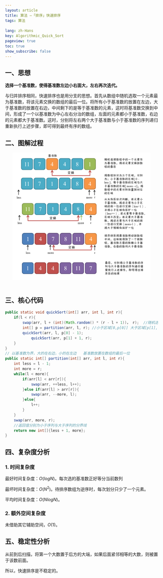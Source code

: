 ```yaml
---
layout: article
title: 算法 —「排序」快速排序
tags: 算法

lang: zh-Hans
key: Algorithmic_Quick_Sort
pageview: true
toc: true
show_subscribe: false
---
```


## 一、思想

**选择一个基准数，使得基准数左边小右面大，左右再次迭代。**

与归并排序相同，快速排序也是用分支的思想。首先从数组中随机选取一个元素最为基准数，将该元素交换的数组的最后一位。将所有小于基准数的放置在左边，大于基准数的放置在右边，中间剩下的是等于基准数的元素，这时将基准数交换到中间，形成了一个以基准数为中心左右分治的数组，左面的元素都小于基准数，右边的元素都大于基准数。这时，分别将左右两个大于基准数与小于基准数的序列递归重新执行上述步骤，即可得到最终有序的数组。

## 二、图解过程

<div align="center">  <img src="/img/algorithmic_quick_sort.png" width="90%"/> </div><br>

## 三、核心代码

```java
public static void quickSort(int[] arr, int l, int r){
    if(l < r){
        swap(arr, l + (int)(Math.random() * (r - l + 1))， r);  //随机选取一个基准数
        int[] p = partition(arr, l, r); //小于区域[0,p[0]] 大于区域[p[1],r]
        quickSort(arr, l, p[0] - 1);
		    quickSort(arr, p[1] + 1, r);
    }
}
// 以基准数为界，大的在右边，小的在左边   基准数放置在数组的最后一位
public static int[] partition(int[] arr, int l, int r){
    int less = l - 1;
    int more = r;
    while(l < more){
        if(arr[l] < arr[r]){
            swap(arr, ++less, l++);
        }else if(arr[l] > arr[r]){
            swap(arr, --more, l);
        }else{
            l++;
        }
    }
    swap(arr, more, r);
    //返回值分别为小于序列与大于序列的分界线
    return new int[]{less + 1, more};
}
```

## 四、复杂度分析

### 1. 时间复杂度

最好时间复杂度：$O(logN)$。每次选的基准数正好等分当前数列

最坏时间复杂度：$O(N^2)$。待排序数组为逆序时，每次划分只少了一个元素。

平均时间复杂度：$O(NlogN)$。

### 2. 额外空间复杂度

未借助其它辅助空间，$O(1)$。

## 五、稳定性分析

从前到后扫描，将第一个大数置于后方的大端，如果后面紧邻相等的大数，则被置于该数前面。

所以，快速排序是不稳定的。